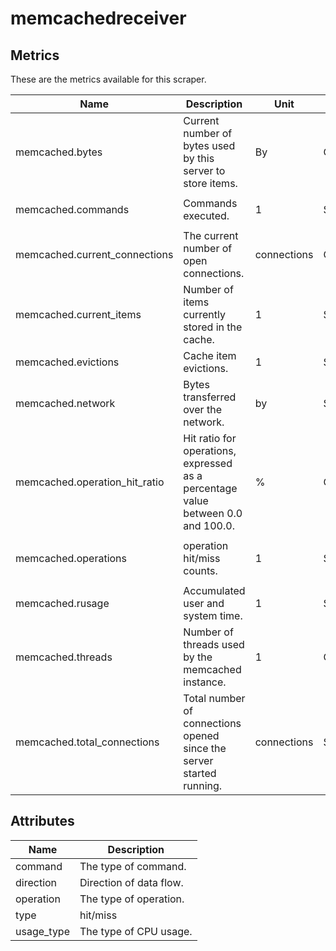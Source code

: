 [comment]: <> (Code generated by mdatagen. DO NOT EDIT.)

# memcachedreceiver

## Metrics

These are the metrics available for this scraper.

| Name | Description | Unit | Type | Attributes |
| ---- | ----------- | ---- | ---- | ---------- |
| memcached.bytes | Current number of bytes used by this server to store items. | By | Gauge | <ul> </ul> |
| memcached.commands | Commands executed. | 1 | Sum | <ul> <li>command</li> </ul> |
| memcached.current_connections | The current number of open connections. | connections | Gauge | <ul> </ul> |
| memcached.current_items | Number of items currently stored in the cache. | 1 | Sum | <ul> </ul> |
| memcached.evictions | Cache item evictions. | 1 | Sum | <ul> </ul> |
| memcached.network | Bytes transferred over the network. | by | Sum | <ul> <li>direction</li> </ul> |
| memcached.operation_hit_ratio | Hit ratio for operations, expressed as a percentage value between 0.0 and 100.0. | % | Gauge | <ul> <li>operation</li> </ul> |
| memcached.operations | operation hit/miss counts. | 1 | Sum | <ul> <li>type</li> <li>operation</li> </ul> |
| memcached.rusage | Accumulated user and system time. | 1 | Sum | <ul> <li>usage_type</li> </ul> |
| memcached.threads | Number of threads used by the memcached instance. | 1 | Gauge | <ul> </ul> |
| memcached.total_connections | Total number of connections opened since the server started running. | connections | Sum | <ul> </ul> |

## Attributes

| Name | Description |
| ---- | ----------- |
| command | The type of command. |
| direction | Direction of data flow. |
| operation | The type of operation. |
| type | hit/miss |
| usage_type | The type of CPU usage. |